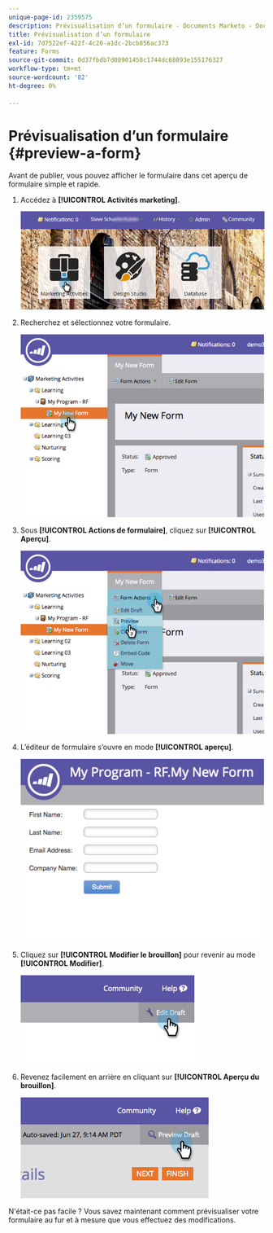 ```yaml
---
unique-page-id: 2359575
description: Prévisualisation d’un formulaire - Documents Marketo - Documentation du produit
title: Prévisualisation d’un formulaire
exl-id: 7d7522ef-422f-4c20-a1dc-2bcb856ac373
feature: Forms
source-git-commit: 0d37fbdb7d08901458c1744dc68893e155176327
workflow-type: tm+mt
source-wordcount: '82'
ht-degree: 0%

---
```


# Prévisualisation d’un formulaire {#preview-a-form}

Avant de publier, vous pouvez afficher le formulaire dans cet aperçu de formulaire simple et rapide.

1. Accédez à **[!UICONTROL Activités marketing]**.

   ![](assets/login-marketing-activities-6.png)

1. Recherchez et sélectionnez votre formulaire.

   ![](assets/image2014-9-15-17-3a45-3a51.png)

1. Sous **[!UICONTROL Actions de formulaire]**, cliquez sur **[!UICONTROL Aperçu]**.

   ![](assets/image2014-9-15-17-3a46-3a9.png)

1. L’éditeur de formulaire s’ouvre en mode **[!UICONTROL aperçu]**.

   ![](assets/image2014-9-15-17-3a46-3a17.png)

1. Cliquez sur **[!UICONTROL Modifier le brouillon]** pour revenir au mode **[!UICONTROL Modifier]**.

   ![](assets/image2014-9-15-17-3a46-3a37.png)

1. Revenez facilement en arrière en cliquant sur **[!UICONTROL Aperçu du brouillon]**.

   ![](assets/image2014-9-15-17-3a46-3a45.png)

N&#39;était-ce pas facile ? Vous savez maintenant comment prévisualiser votre formulaire au fur et à mesure que vous effectuez des modifications.
